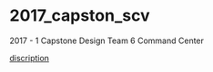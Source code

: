 # 2017_capston_scv

2017 - 1 Capstone Design  Team 6 Command Center

[discription](http://capstone.cs.kookmin.ac.kr/timbyeol-jinhaeng-hyeonhwang-1dangye-1/6jo-jomyeong)

